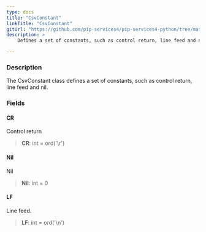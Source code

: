 ```yaml
---
type: docs
title: "CsvConstant"
linkTitle: "CsvConstant"
gitUrl: "https://github.com/pip-services4/pip-services4-python/tree/main/pip-services4-expressions-python"
description: > 
    Defines a set of constants, such as control return, line feed and nil.

---
```


### Description

The CsvConstant class defines a set of constants, such as control return, line feed and nil.

### Fields

<span class="hide-title-link">

#### CR
Control return
> **CR**: int = ord('\r')

#### Nil
Nil
> **Nil**: int = 0

#### LF
Line feed.
> **LF**: int = ord('\n')

</span>
